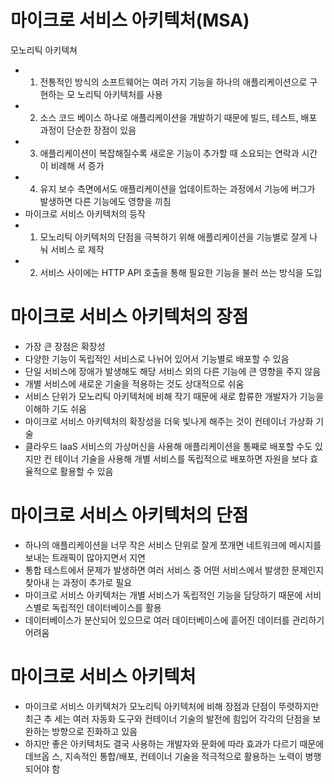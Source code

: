 # 마이크로 서비스 아키텍처(MSA)

모노리틱 아키텍쳐
- 1. 전통적인 방식의 소프트웨어는 여러 가지 기능을 하나의 애플리케이션으로 구현하는 모
     노리틱 아키텍처를 사용
- 2. 소스 코드 베이스 하나로 애플리케이션을 개발하기 때문에 빌드, 테스트, 배포 과정이
     단순한 장점이 있음
- 3. 애플리케이션이 복잡해질수록 새로운 기능이 추가할 때 소요되는 연락과 시간이 비례해
     서 증가
- 4. 유지 보수 측면에서도 애플리케이션을 업데이트하는 과정에서 기능에 버그가 발생하면
     다른 기능에도 영향을 끼침
- 마이크로 서비스 아키텍처의 등작
- 1. 모노리틱 아키텍처의 단점을 극복하기 위해 애플리케이션을 기능별로 잘게 나눠 서비스
     로 제작
- 2. 서비스 사이에는 HTTP API 호출을 통해 필요한 기능을 불러 쓰는 방식을 도입



# 마이크로 서비스 아키텍처의 장점
- 가장 큰 장점은 확장성
- 다양한 기능이 독립적인 서비스로 나뉘어 있어서 기능별로 배포할 수 있음
- 단일 서비스에 장애가 발생해도 해당 서비스 외의 다른 기능에 큰 영향을 주지 않음
- 개별 서비스에 새로운 기술을 적용하는 것도 상대적으로 쉬움
- 서비스 단위가 모노리틱 아키텍처에 비해 작기 때문에 새로 합류한 개발자가 기능을 이해하
기도 쉬움
- 마이크로 서비스 아키텍처의 확장성을 더욱 빛나게 해주는 것이 컨테이너 가상화 기술
- 클라우드 IaaS 서비스의 가상머신을 사용해 애플리케이션을 통째로 배포할 수도 있지만 컨
테이너 기술을 사용해 개별 서비스를 독립적으로 배포하면 자원을 보다 효율적으로 활용할 수 있음

# 마이크로 서비스 아키텍처의 단점
- 하나의 애플리케이션을 너무 작은 서비스 단위로 잘게 쪼개면 네트워크에 메시지를 보내는
트래픽이 많아지면서 지연
- 통합 테스트에서 문제가 발생하면 여러 서비스 중 어떤 서비스에서 발생한 문제인지 찾아내
는 과정이 추가로 필요
- 마이크로 서비스 아키텍처는 개별 서비스가 독립적인 기능을 담당하기 때문에 서비스별로
독립적인 데이터베이스를 활용
- 데이터베이스가 분산되어 있으므로 여러 데이터베이스에 흩어진 데이터를 관리하기 어려움

# 마이크로 서비스 아키텍처
- 마이크로 서비스 아키텍처가 모노리틱 아키텍처에 비해 장점과 단점이 뚜렷하지만 최근 추
  세는 여러 자동화 도구와 컨테이너 기술의 발전에 힘입어 각각의 단점을 보완하는 방향으로
  진화하고 있음
- 하지만 좋은 아키텍처도 결국 사용하는 개발자와 문화에 따라 효과가 다르기 때문에 데브옵
  스, 지속적인 통합/배포, 컨테이너 기술을 적극적으로 활용하는 노력이 병행되어야 함
